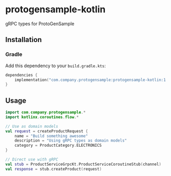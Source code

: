 # protogensample-kotlin

gRPC types for ProtoGenSample

## Installation

### Gradle

Add this dependency to your `build.gradle.kts`:

```kotlin
dependencies {
    implementation("com.company.protogensample:protogensample-kotlin:1.0.0")
}
```

## Usage

```kotlin
import com.company.protogensample.*
import kotlinx.coroutines.flow.*

// Use as domain models
val request = createProductRequest {
    name = "Build something awesome"
    description = "Using gRPC types as domain models"
    category = ProductCategory.ELECTRONICS
}

// Direct use with gRPC
val stub = ProductServiceGrpcKt.ProductServiceCoroutineStub(channel)
val response = stub.createProduct(request)
```
